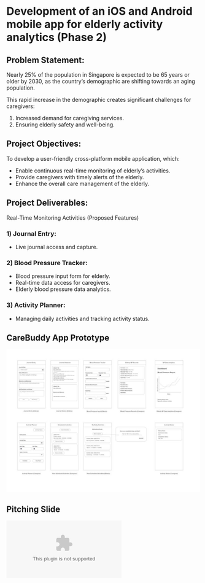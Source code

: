 # Development of an iOS and Android mobile app for elderly activity analytics (Phase 2)

## Problem Statement:
Nearly 25% of the population in Singapore is expected to be 65 years or older by 2030, as the country’s demographic are shifting towards an aging population. 

This rapid increase in the demographic creates significant challenges for caregivers:
1) Increased demand for caregiving services.
2) Ensuring elderly safety and well-being.

## Project Objectives:
To develop a user-friendly cross-platform mobile application, which:
- Enable continuous real-time monitoring of elderly’s activities.
- Provide caregivers with timely alerts of the elderly.
- Enhance the overall care management of the elderly.

## Project Deliverables:
Real-Time Monitoring Activities (Proposed Features)
### 1) Journal Entry:
- Live journal access and capture.
  
### 2) Blood Pressure Tracker: 
- Blood pressure input form for elderly.
- Real-time data access for caregivers.
- Elderly blood pressure data analytics.

### 3) Activity Planner: 
- Managing daily activities and tracking activity status.

## CareBuddy App Prototype
![App Prototype](https://github.com/iinchan/EGT324_Final-Year-Project/blob/main/EGT324_FYP_CareBuddy%20Prototype.png)

## Pitching Slide
![Pitching Slide](https://github.com/iinchan/EGT324_Final-Year-Project/blob/main/FYP-Final%20Presentation_224416M_Mock%20Ying%20Jing.pptx)

